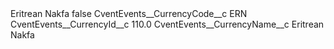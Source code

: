 <?xml version="1.0" encoding="UTF-8"?>
<CustomMetadata xmlns="http://soap.sforce.com/2006/04/metadata" xmlns:xsi="http://www.w3.org/2001/XMLSchema-instance" xmlns:xsd="http://www.w3.org/2001/XMLSchema">
    <label>Eritrean Nakfa</label>
    <protected>false</protected>
    <values>
        <field>CventEvents__CurrencyCode__c</field>
        <value xsi:type="xsd:string">ERN</value>
    </values>
    <values>
        <field>CventEvents__CurrencyId__c</field>
        <value xsi:type="xsd:double">110.0</value>
    </values>
    <values>
        <field>CventEvents__CurrencyName__c</field>
        <value xsi:type="xsd:string">Eritrean Nakfa</value>
    </values>
</CustomMetadata>
